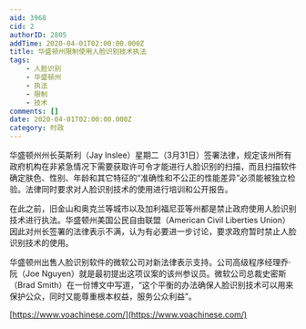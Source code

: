 ```yaml
---
aid: 3968
cid: 2
authorID: 2805
addTime: 2020-04-01T02:00:00.000Z
title: 华盛顿州限制使用人脸识别技术执法
tags:
    - 人脸识别
    - 华盛顿州
    - 执法
    - 限制
    - 技术
comments: []
date: 2020-04-01T02:00:00.000Z
category: 时政
---
```


华盛顿州州长英斯利（Jay Inslee）星期二（3月31日）签署法律，规定该州所有政府机构在非紧急情况下需要获取许可令才能进行人脸识别的扫描，而且扫描软件确定肤色、性别、年龄和其它特征的“准确性和不公正的性能差异”必须能被独立检验。法律同时要求对人脸识别技术的使用进行培训和公开报告。

在此之前，旧金山和奥克兰等城市以及加利福尼亚等州都是禁止政府使用人脸识别技术进行执法。华盛顿州美国公民自由联盟（American Civil Liberties Union）因此对州长签署的法律表示不满，认为有必要进一步讨论，要求政府暂时禁止人脸识别技术的使用。

华盛顿州出售人脸识别软件的微软公司对新法律表示支持。公司高级程序经理乔·阮（Joe Nguyen）就是最初提出这项议案的该州参议员。微软公司总裁史密斯（Brad Smith）在一份博文中写道，“这个平衡的办法确保人脸识别技术可以用来保护公众，同时又能尊重根本权益，服务公众利益”。

[https://www.voachinese.com/](https://www.voachinese.com/)
